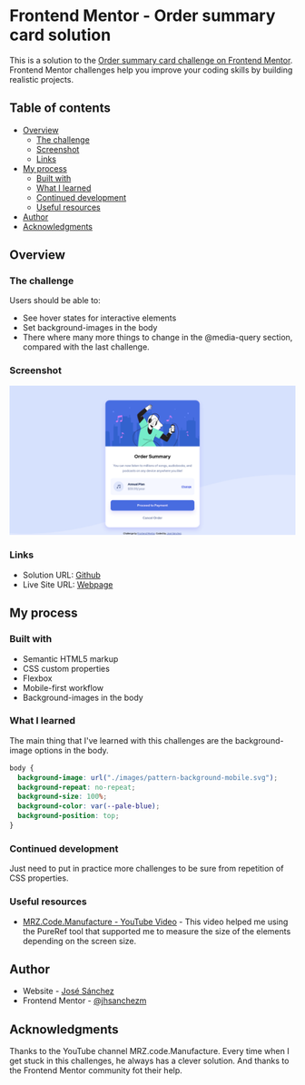 # Frontend Mentor - Order summary card solution

This is a solution to the [Order summary card challenge on Frontend Mentor](https://www.frontendmentor.io/challenges/order-summary-component-QlPmajDUj). Frontend Mentor challenges help you improve your coding skills by building realistic projects. 

## Table of contents

- [Overview](#overview)
  - [The challenge](#the-challenge)
  - [Screenshot](#screenshot)
  - [Links](#links)
- [My process](#my-process)
  - [Built with](#built-with)
  - [What I learned](#what-i-learned)
  - [Continued development](#continued-development)
  - [Useful resources](#useful-resources)
- [Author](#author)
- [Acknowledgments](#acknowledgments)


## Overview

### The challenge

Users should be able to:

- See hover states for interactive elements
- Set background-images in the body
- There where many more things to change in the @media-query section, compared with the last challenge.

### Screenshot

![](./screenshot.png)


### Links

- Solution URL: [Github](https://github.com/jhsanchezm/Frontend-Mentor-Challenge/tree/main/order-summary-component-main)
- Live Site URL: [Webpage](https://jhsanchezm.github.io/Frontend-Mentor-Challenge/order-summary-component-main/index.html)

## My process

### Built with

- Semantic HTML5 markup
- CSS custom properties
- Flexbox
- Mobile-first workflow
- Background-images in the body


### What I learned

The main thing that I've learned with this challenges are the background-image options in the body.


```css
body {
  background-image: url("./images/pattern-background-mobile.svg");
  background-repeat: no-repeat;
  background-size: 100%;
  background-color: var(--pale-blue);
  background-position: top;
}
```

### Continued development

Just need to put in practice more challenges to be sure from repetition of CSS properties.

### Useful resources

- [MRZ.Code.Manufacture - YouTube Video](https://www.youtube.com/watch?v=gpOxFTRhXE0) - This video helped me using the PureRef tool that supported me to measure the size of the elements depending on the screen size.


## Author

- Website - [José Sánchez](https://github.com/jhsanchezm)
- Frontend Mentor - [@jhsanchezm](https://www.frontendmentor.io/profile/jhsanchezm)


## Acknowledgments

Thanks to the YouTube channel MRZ.code.Manufacture. Every time when I get stuck in this challenges, he always has a clever solution. And thanks to the Frontend Mentor community fot their help.
